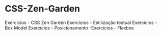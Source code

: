 # CSS-Zen-Garden
Exercícios - CSS Zen Garden
Exercícios - Estilização textual
Exercícios - Box Model
Exercícios - Posicionamento
-Exercícios - Flexbox
